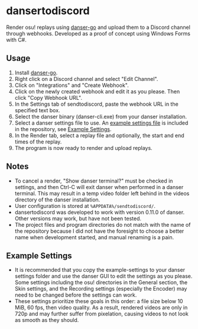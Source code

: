 # dansertodiscord
Render osu! replays using [danser-go](https://github.com/Wieku/danser-go) and upload them to a Discord channel through webhooks.
Developed as a proof of concept using Windows Forms with C#.

## Usage
1. Install [danser-go](https://github.com/Wieku/danser-go).
2. Right click on a Discord channel and select "Edit Channel".
3. Click on "Integrations" and "Create Webhook".
4. Click on the newly created webhook and edit it as you please. Then click "Copy Webhook URL".
5. In the Settings tab of sendtodiscord, paste the webhook URL in the specified text box.
6. Select the danser binary (danser-cli.exe) from your danser installation.
7. Select a danser settings file to use. An [example settings file](example-settings.json) is included in the repository, see [Example Settings](#example-settings).
8. In the Render tab, select a replay file and optionally, the start and end times of the replay.
9. The program is now ready to render and upload replays.

## Notes
- To cancel a render, "Show danser terminal?" must be checked in settings, and then Ctrl-C will exit danser when performed in a danser terminal. This may result in a temp video folder left behind in the videos directory of the danser installation.
- User configuration is stored at `%APPDATA%/sendtodiscord/`.
- dansertodiscord was developed to work with version 0.11.0 of danser. Other versions may work, but have not been tested.
- The project files and program directories do not match with the name of the repository because I did not have the foresight to choose a better name when development started, and manual renaming is a pain.
## Example Settings
- It is recommended that you copy the example-settings to your danser settings folder and use the danser GUI to edit the settings as you please. Some settings including the osu! directories in the General section, the Skin settings, and the Recording settings (especially the Encoder) may need to be changed before the settings can work.
- These settings prioritize these goals in this order: a file size below 10 MiB, 60 fps, then video quality. As a result, rendered videos are only in 720p and may further suffer from pixelation, causing videos to not look as smooth as they should.
